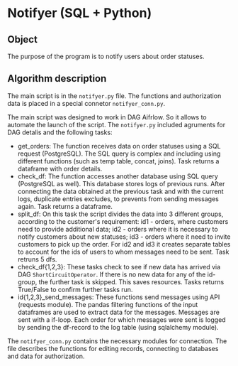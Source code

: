 # Notifyer (SQL + Python)

## Object
The purpose of the program is to notify users about order statuses.

## Algorithm description
The main script is in the `notifyer.py` file. The functions and authorization data is placed in a special connetor `notifyer_conn.py`. 

The main script was designed to work in DAG Aifrlow. So it allows to automate the launch of the script.
The `notifyer.py` included agruments for DAG detalis and the following tasks:
- get_orders: The function receives data on order statuses using a SQL request (PostgreSQL). The SQL query is complex and including using different functions (such as temp table, concat, joins). Task returns a dataframe with order details.
- check_df: The function accesses another database using SQL query (PostgreSQL as well). This database stores logs of previous runs. After connecting the data obtained at the previous task and with the current logs, duplicate entries excludes, to prevents from sending messages again. Task returns a dataframe.
- split_df: On this task the script divides the data into 3 different groups, according to the customer's requirement: id1 - orders, where customers need to provide additional data; id2 - orders where it is necessary to notify customers about new statuses; id3 - orders where it need to invite customers to pick up the order. For id2 and id3 it creates separate tables to account for the ids of users to whom messages need to be sent. Task retruns 5 dfs.
- check_df{1,2,3}: These tasks check to see if new data has arrived via  DAG `ShortCircuitOperator`. If there is no new data for any of the id-group, the further task is skipped. This saves resources. Tasks returns True/False to confirm further tasks run.
- id{1,2,3}_send_messages: These functions send messages using API (requests module). The pandas filtering functions of the input dataframes are used to extract data for the messages. Messages are sent with a if-loop. Each order for which messages were sent is logged by sending the df-record to the log table (using sqlalchemy module).

The `notifyer_conn.py` contains the necessary modules for connection. The file describes the functions for editing records, connecting to databases and data for authorization.